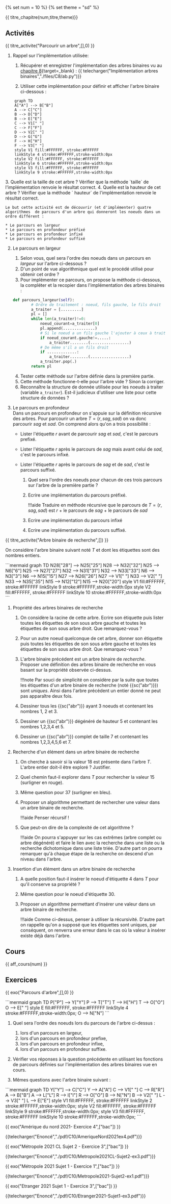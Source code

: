 
{% set num = 10 %}
{% set theme = "sd" %}

{{ titre_chapitre(num,titre,theme)}}
 
## Activités 

{{ titre_activite("Parcourir un arbre",[],0) }}

1. Rappel sur l'implémentation utilisée: 

    1. Récupérer et enregistrer l'implémentation des arbres binaires vu au [chapitre 8](https://fabricenativel.github.io/NSITerminale/arbres/){target=_blank} :
    {{ telecharger("Implémentation arbres binaires","./files/C8/ab.py")}}

    2. Utiliser cette implémentation pour définir et afficher l'arbre binaire ci-dessous :
    <div class="centre">
```mermaid
    graph TD
    A["A"] --> B["B"]
    A --> C["C"]
    B --> D["D"]
    B --> E["E"]
    C --> V1[" "]
    C --> F["F"]
    D --> V2[" "]
    D --> G["G"]
    F --> H["H"]
    F --> V3[" "]
    style V1 fill:#FFFFFF, stroke:#FFFFFF
    linkStyle 4 stroke:#FFFFFF,stroke-width:0px
    style V2 fill:#FFFFFF, stroke:#FFFFFF
    linkStyle 6 stroke:#FFFFFF,stroke-width:0px
    style V3 fill:#FFFFFF, stroke:#FFFFFF
    linkStyle 9 stroke:#FFFFFF,stroke-width:0px
```
</div>
    3. Quelle est la taille de cet arbre ? Vérifier que la méthode `taille` de l'implémentation renvoie le résultat correct.
    4. Quelle est la hauteur de cet arbre ? Vérifier que la méthode ` hauteur` de l'implémentation renvoie le résultat correct.

    Le but cette activité est de découvrir (et d'implémenter) quatre algorithmes  de parcours d'un arbre qui donneront les noeuds dans un ordre différent :

    * Le parcours en largeur
    * Le parcours en profondeur préfixé
    * Le parcours en profondeur infixé
    * Le parcours en profondeur suffixé

2. Le parcours en largeur

    1. Selon vous, quel sera l'ordre des noeuds dans un parcours en *largeur* sur l'arbre ci-dessous ?
    2. D'un point de vue algorithmique quel est le procédé utilisé pour obtenir cet ordre ?
    3. Pour implémenter ce parcours, on propose la méthode ci-dessous, la compléter et la recopier dans l'implémentation des arbres binaires :
    ```python
    def parcours_largeur(self):
            # Ordre de traitement : noeud, fils gauche, le fils droit
            a_traiter = [.........]
            pl = []
            while len(a_traiter)!=0:
                noeud_courant=a_traiter[0]
                pl.append(..............)
                # Si le noeud a un fils gauche l'ajouter à ceux à traiter
                if noeud_courant.gauche!=.....:
                    a_traiter........(.................)
                # De même s'il a un fils droit
                if .............:
                    a_traiter........(.................)
                a_traiter.pop(.)
            return pl
    ```

    4. Tester cette méthode sur l'arbre définie dans la première partie.
    5. Cette méthode fonctionne-t-elle pour l'arbre vide ? Sinon la corriger.
    6. Reconnaître la structure de donnée utilisée pour les noeuds à traiter (variable `a_traiter`). Est-il judicieux d'utiliser une liste pour cette structure de données ?

3. Le parcours en profondeur  
Dans un parcours en profondeur on s'appuie sur la définition récursive des arbres. Pour parcourir un arbre $T=(r,sag,sad)$ on va donc parcourir $sag$ et $sad$. On comprend alors qu'on a trois possibilité :

    * Lister l'étiquette  $r$ avant de parcourir $sag$ et $sad$, c'est le parcours prefixé.
    * Lister l'étiquette $r$ après le parcours de  $sag$ mais avant celui de $sad$, c'est le parcours infixé.
    * Lister l'étiquette $r$ après le parcours de $sag$ et de $sad$, c'est le parcours suffixé.


        1. Quel sera l'ordre des noeuds pour chacun de ces trois parcours sur l'arbre de la première partie ?
        2. Ecrire une implémentation du parcours préfixé.

            !!!aide 
                 Traduire en méthode récursive que le parcours de $T=(r,sag,sad)$ est $r$ + le parcours de $sag$ + le parcours de $sad$

        3. Ecrire une implémentation du parcours infixé 
        4. Ecrire une implémentation du parcours suffixé.

{{ titre_activite("Arbre binaire de recherche",[]) }}

On considère l'arbre binaire suivant noté $T$ et dont les étiquettes sont des nombres entiers. 
<div class="centre">
```mermaid
    graph TD
    N28["28"] --> N25["25"]
    N28 --> N32["32"]
    N25 --> N6["6"]
    N25 --> N27["27"]
    N32 --> N31["31"]
    N32 --> N33["33"]
    N6 --> N3["3"]
    N6 --> N15["15"]
    N27 --> N26["26"]
    N27 --> V1[" "]
    N33 --> V2[" "]
    N33 --> N35["35"]
    N15 --> N12["12"]
    N15 --> N20["20"]
    style V1 fill:#FFFFFF, stroke:#FFFFFF
    linkStyle 9 stroke:#FFFFFF,stroke-width:0px
    style V2 fill:#FFFFFF, stroke:#FFFFFF
    linkStyle 10 stroke:#FFFFFF,stroke-width:0px
```
</div>

1. Propriété des arbres binaires de recherche

    1. On considère la racine de cette arbre. Ecrire son étiquette puis lister toutes les étiquettes de son sous arbre gauche et toutes les étiquettes de son sous arbre droit. Que remarquez-vous ?
    2. Pour un autre noeud quelconque de cet arbre, donner son étiquette puis toutes les étiquettes de son sous arbre gauche et toutes les étiquettes de son sous arbre droit. Que remarquez-vous ?
    3. L'arbre binaire précédent est un arbre binaire de *recherche*. Proposer une définition des arbres binaire de recherche en vous basant sur la propriété observée ci-dessus.

        !!!note 
            Par souci de simplicité on considère par la suite que toutes les étiquettes d'un arbre binaire de recherche (noté {{sc("abr")}}) sont *uniques*. Ainsi dans l'arbre précédent un entier donné ne peut pas apparaître deux fois.

    2. Dessiner tous les {{sc("abr")}} ayant 3 noeuds et contenant les nombres 1, 2 et 3.
    3. Dessiner un {{sc("abr")}} dégénéré de hauteur 5 et contenant les nombres 1,2,3,4 et 5.
    4. Dessiner un {{sc("abr")}} complet de taille 7 et contenant les nombres 1,2,3,4,5,6 et 7.

2. Recherche d'un élément dans un arbre binaire de recherche

    1. On cherche à savoir si la valeur 18 est présente dans l'arbre $T$. L'arbre entier doit-il être exploré ? Justifier.
    2. Quel chemin faut-il explorer dans $T$ pour rechercher la valeur 15 (surligner en rouge).
    3. Même question pour 37 (surligner en bleu).
    4. Proposer un algorithme permettant de rechercher une valeur dans un arbre binaire de recherche.

        !!!aide 
            Penser récursif !

    5. Que peut-on dire de la complexité de cet algorithme ?

        !!!aide 
            On pourra s'appuyer sur les cas extrêmes (arbre complet ou arbre dégénéré) et faire le lien avec la recherche dans une liste ou la recherche dichotomique dans une liste triée. D'autre part on pourra remarquer qu'à chaque étape de la recherche on descend d'un niveau dans l'arbre.

3. Insertion d'un élément dans un arbre binaire de recherche

    1. A quelle position faut-il insérer le noeud d'étiquette 4 dans $T$ pour qu'il conserve sa propriété ?
    2. Même question pour le noeud d'étiquette 30.
    3. Proposer un algorithme permettant d'insérer une valeur dans un arbre binaire de recherche.
    
        !!!aide 
            Comme ci-dessus, penser à utiliser la récursivité. D'autre part on rappelle qu'on a supposé que les étiquettes sont uniques, par conséquent, on renverra une erreur dans le cas où la valeur à insérer existe déjà dans l'arbre.


## Cours

{{ aff_cours(num) }}


## Exercices

{{ exo("Parcours d'arbre",[],0) }}
<div class="centre">
```mermaid
    graph TD
    P["P"] --> Y["Y"]
    P --> T["T"]
    T --> H["H"]
    T --> O["O"]
    O --> E[" "]
    style E fill:#FFFFFF, stroke:#FFFFFF
    linkStyle 4 stroke:#FFFFFF,stroke-width:0px;
    O --> N["N"]
```
</div>

1. Quel sera l'ordre des noeuds lors du parcours de l'arbre ci-dessus :

    1. lors d'un parcours en largeur,
    2. lors d'un parcours en profondeur prefixe,
    3. lors d'un parcours en profondeur infixe,
    4. lors d'un parcours en profondeur suffixe.

2. Vérifier vos réponses à la question précédente en utilisant les fonctions de parcours définies sur l'implémentation des arbres binaires vue en cours.

3. Mêmes questions avec l'arbre binaire suivant :
<div class="centre">
```mermaid
    graph TD
    Y["Y"] --> C["C"]
    Y --> A["A"]
    C --> V1[" "]
    C --> R["R"]
    A --> B["B"]
    A --> L["L"]
    R --> I["I"]
    R --> O["O"]
    B --> N["N"]
    B --> V2[" "]
    L --> V3[" "]
    L --> E["E"]
    style V1 fill:#FFFFFF, stroke:#FFFFFF
    linkStyle 2 stroke:#FFFFFF,stroke-width:0px;
    style V2 fill:#FFFFFF, stroke:#FFFFFF
    linkStyle 9 stroke:#FFFFFF,stroke-width:0px;
    style V3 fill:#FFFFFF, stroke:#FFFFFF
    linkStyle 10 stroke:#FFFFFF,stroke-width:0px;
```
</div>


{{ exo("Amérique du nord 2021- Exercice 4",["bac"]) }}

{{telecharger("Enoncé","./pdf/C10/AmeriqueNord2021ex4.pdf")}}


{{ exo("Métropole 2021 CL Sujet 2 - Exercice 3",["bac"]) }}

{{telecharger("Enoncé","./pdf/C10/Metropole2021CL-Sujet2-ex3.pdf")}}

{{ exo("Métropole 2021  Sujet 1 - Exercice 1",["bac"]) }}

{{telecharger("Enoncé","./pdf/C10/Metropole2021-Sujet2-ex1.pdf")}}

{{ exo("Etranger 2021  Sujet 1 - Exercice 3",["bac"]) }}

{{telecharger("Enoncé","./pdf/C10/Etranger2021-Sujet1-ex3.pdf")}}

